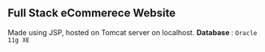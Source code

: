 ## Full Stack eCommerece Website
Made using JSP, hosted on Tomcat server on localhost.
<b> Database </b> : `Oracle 11g XE`
